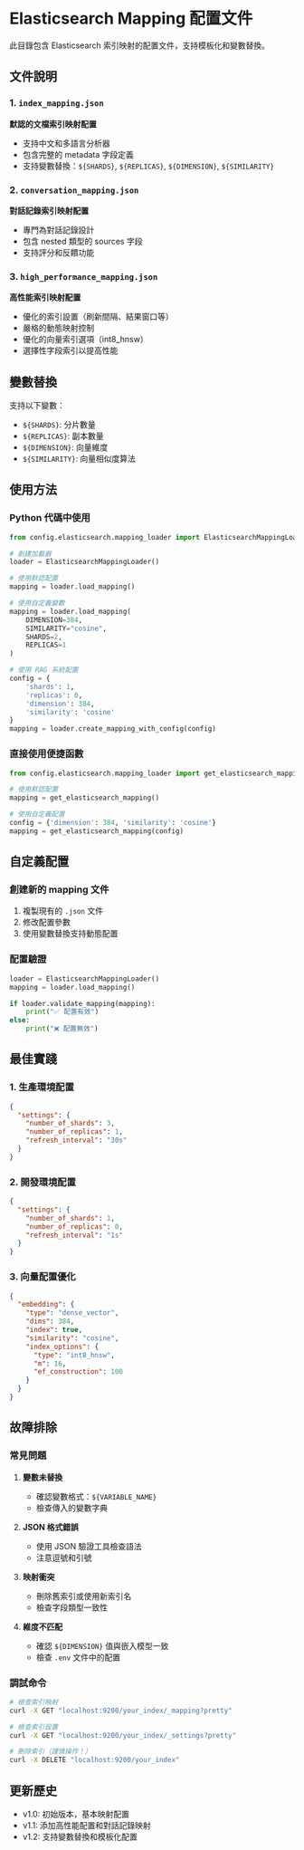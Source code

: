 # Elasticsearch Mapping 配置文件

此目錄包含 Elasticsearch 索引映射的配置文件，支持模板化和變數替換。

## 文件說明

### 1. `index_mapping.json`
**默認的文檔索引映射配置**
- 支持中文和多語言分析器
- 包含完整的 metadata 字段定義
- 支持變數替換：`${SHARDS}`, `${REPLICAS}`, `${DIMENSION}`, `${SIMILARITY}`

### 2. `conversation_mapping.json`
**對話記錄索引映射配置**
- 專門為對話記錄設計
- 包含 nested 類型的 sources 字段
- 支持評分和反饋功能

### 3. `high_performance_mapping.json`
**高性能索引映射配置**
- 優化的索引設置（刷新間隔、結果窗口等）
- 嚴格的動態映射控制
- 優化的向量索引選項（int8_hnsw）
- 選擇性字段索引以提高性能

## 變數替換

支持以下變數：
- `${SHARDS}`: 分片數量
- `${REPLICAS}`: 副本數量  
- `${DIMENSION}`: 向量維度
- `${SIMILARITY}`: 向量相似度算法

## 使用方法

### Python 代碼中使用

```python
from config.elasticsearch.mapping_loader import ElasticsearchMappingLoader

# 創建加載器
loader = ElasticsearchMappingLoader()

# 使用默認配置
mapping = loader.load_mapping()

# 使用自定義變數
mapping = loader.load_mapping(
    DIMENSION=384,
    SIMILARITY="cosine",
    SHARDS=2,
    REPLICAS=1
)

# 使用 RAG 系統配置
config = {
    'shards': 1,
    'replicas': 0,
    'dimension': 384,
    'similarity': 'cosine'
}
mapping = loader.create_mapping_with_config(config)
```

### 直接使用便捷函數

```python
from config.elasticsearch.mapping_loader import get_elasticsearch_mapping

# 使用默認配置
mapping = get_elasticsearch_mapping()

# 使用自定義配置
config = {'dimension': 384, 'similarity': 'cosine'}
mapping = get_elasticsearch_mapping(config)
```

## 自定義配置

### 創建新的 mapping 文件

1. 複製現有的 `.json` 文件
2. 修改配置參數
3. 使用變數替換支持動態配置

### 配置驗證

```python
loader = ElasticsearchMappingLoader()
mapping = loader.load_mapping()

if loader.validate_mapping(mapping):
    print("✅ 配置有效")
else:
    print("❌ 配置無效")
```

## 最佳實踐

### 1. 生產環境配置
```json
{
  "settings": {
    "number_of_shards": 3,
    "number_of_replicas": 1,
    "refresh_interval": "30s"
  }
}
```

### 2. 開發環境配置
```json
{
  "settings": {
    "number_of_shards": 1,
    "number_of_replicas": 0,
    "refresh_interval": "1s"
  }
}
```

### 3. 向量配置優化
```json
{
  "embedding": {
    "type": "dense_vector",
    "dims": 384,
    "index": true,
    "similarity": "cosine",
    "index_options": {
      "type": "int8_hnsw",
      "m": 16,
      "ef_construction": 100
    }
  }
}
```

## 故障排除

### 常見問題

1. **變數未替換**
   - 確認變數格式：`${VARIABLE_NAME}`
   - 檢查傳入的變數字典

2. **JSON 格式錯誤**
   - 使用 JSON 驗證工具檢查語法
   - 注意逗號和引號

3. **映射衝突**
   - 刪除舊索引或使用新索引名
   - 檢查字段類型一致性

4. **維度不匹配**
   - 確認 `${DIMENSION}` 值與嵌入模型一致
   - 檢查 `.env` 文件中的配置

### 調試命令

```bash
# 檢查索引映射
curl -X GET "localhost:9200/your_index/_mapping?pretty"

# 檢查索引設置
curl -X GET "localhost:9200/your_index/_settings?pretty"

# 刪除索引（謹慎操作！）
curl -X DELETE "localhost:9200/your_index"
```

## 更新歷史

- v1.0: 初始版本，基本映射配置
- v1.1: 添加高性能配置和對話記錄映射
- v1.2: 支持變數替換和模板化配置